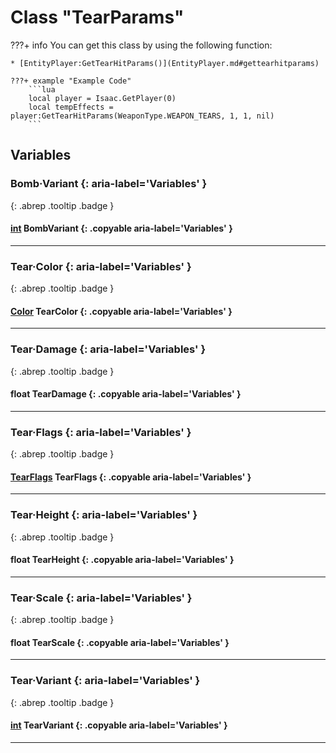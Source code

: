 # Class "TearParams"

???+ info
    You can get this class by using the following function:

    * [EntityPlayer:GetTearHitParams()](EntityPlayer.md#gettearhitparams)

    ???+ example "Example Code"
        ```lua
        local player = Isaac.GetPlayer(0)
        local tempEffects = player:GetTearHitParams(WeaponType.WEAPON_TEARS, 1, 1, nil)
        ```
## Variables
### Bomb·Variant {: aria-label='Variables' }
[ ](#){: .abrep .tooltip .badge }
#### [int](enums/BombVariant.md) BombVariant {: .copyable aria-label='Variables' }

___ 
### Tear·Color {: aria-label='Variables' }
[ ](#){: .abrep .tooltip .badge }
#### [Color](Color.md) TearColor  {: .copyable aria-label='Variables' }

___ 
### Tear·Damage {: aria-label='Variables' }
[ ](#){: .abrep .tooltip .badge }
#### float TearDamage  {: .copyable aria-label='Variables' }

___ 
### Tear·Flags {: aria-label='Variables' }
[ ](#){: .abrep .tooltip .badge }
#### [TearFlags](enums/TearFlags.md) TearFlags  {: .copyable aria-label='Variables' }

___ 
### Tear·Height {: aria-label='Variables' }
[ ](#){: .abrep .tooltip .badge }
#### float TearHeight  {: .copyable aria-label='Variables' }

___ 
### Tear·Scale {: aria-label='Variables' }
[ ](#){: .abrep .tooltip .badge }
#### float TearScale  {: .copyable aria-label='Variables' }

___ 
### Tear·Variant {: aria-label='Variables' }
[ ](#){: .abrep .tooltip .badge }
#### [int](enums/TearVariant.md) TearVariant {: .copyable aria-label='Variables' }

___ 
